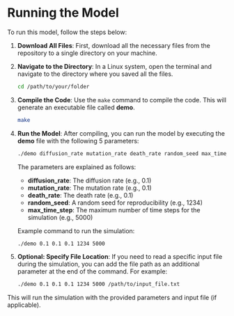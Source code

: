 # Running the Model

To run this model, follow the steps below:

1. **Download All Files**: First, download all the necessary files from the repository to a single directory on your machine.

2. **Navigate to the Directory**: In a Linux system, open the terminal and navigate to the directory where you saved all the files.

    ```bash
    cd /path/to/your/folder
    ```

3. **Compile the Code**: Use the `make` command to compile the code. This will generate an executable file called **demo**.

    ```bash
    make
    ```

4. **Run the Model**: After compiling, you can run the model by executing the **demo** file with the following 5 parameters:

    ```bash
    ./demo diffusion_rate mutation_rate death_rate random_seed max_time_step
    ```

    The parameters are explained as follows:
    - **diffusion_rate**: The diffusion rate (e.g., 0.1)
    - **mutation_rate**: The mutation rate (e.g., 0.1)
    - **death_rate**: The death rate (e.g., 0.1)
    - **random_seed**: A random seed for reproducibility (e.g., 1234)
    - **max_time_step**: The maximum number of time steps for the simulation (e.g., 5000)

    Example command to run the simulation:

    ```bash
    ./demo 0.1 0.1 0.1 1234 5000
    ```

5. **Optional: Specify File Location**: If you need to read a specific input file during the simulation, you can add the file path as an additional parameter at the end of the command. For example:

    ```bash
    ./demo 0.1 0.1 0.1 1234 5000 /path/to/input_file.txt
    ```

This will run the simulation with the provided parameters and input file (if applicable).

